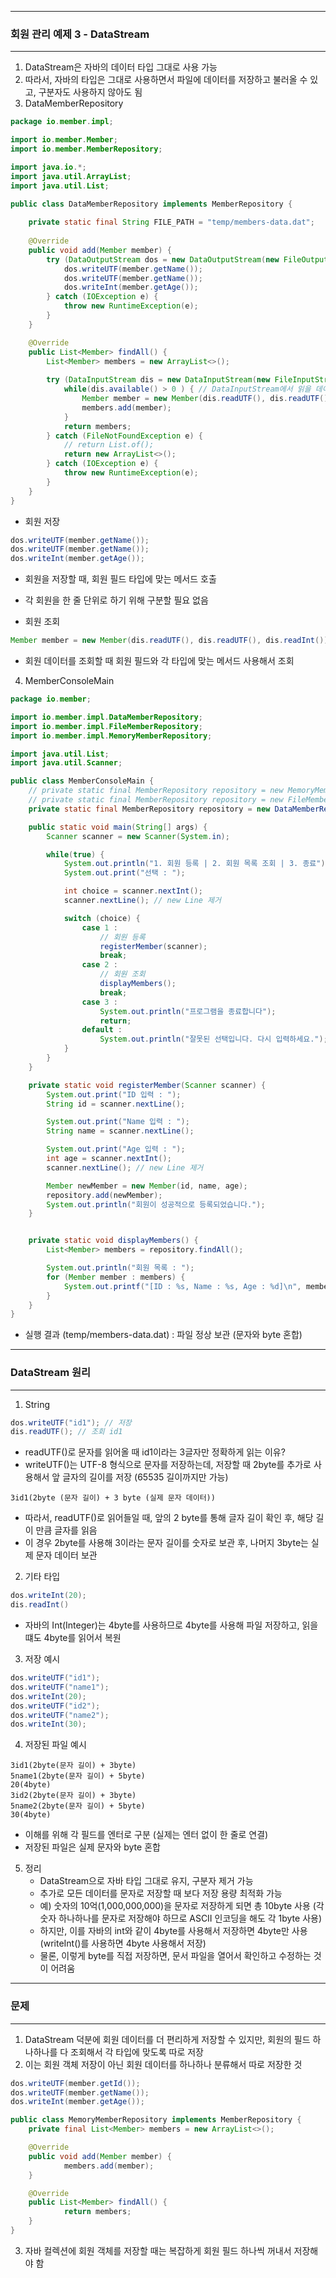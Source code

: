 -----
### 회원 관리 예제 3 - DataStream
-----
1. DataStream은 자바의 데이터 타입 그대로 사용 가능
2. 따라서, 자바의 타입은 그대로 사용하면서 파일에 데이터를 저장하고 불러올 수 있고, 구분자도 사용하지 않아도 됨
3. DataMemberRepository
```java
package io.member.impl;

import io.member.Member;
import io.member.MemberRepository;

import java.io.*;
import java.util.ArrayList;
import java.util.List;

public class DataMemberRepository implements MemberRepository {
    
    private static final String FILE_PATH = "temp/members-data.dat";
            
    @Override
    public void add(Member member) {
        try (DataOutputStream dos = new DataOutputStream(new FileOutputStream(FILE_PATH, true))) {
            dos.writeUTF(member.getName());
            dos.writeUTF(member.getName());
            dos.writeInt(member.getAge());
        } catch (IOException e) {
            throw new RuntimeException(e);
        }
    }

    @Override
    public List<Member> findAll() {
        List<Member> members = new ArrayList<>();
        
        try (DataInputStream dis = new DataInputStream(new FileInputStream(FILE_PATH))) {
            while(dis.available() > 0 ) { // DataInputStream에서 읽을 데이터가 있는지 확인
                Member member = new Member(dis.readUTF(), dis.readUTF(), dis.readInt()); // 순서대로 읽기
                members.add(member);
            }
            return members;
        } catch (FileNotFoundException e) {
            // return List.of();
            return new ArrayList<>(); 
        } catch (IOException e) {
            throw new RuntimeException(e);
        }
    }
}
```
  - 회원 저장
```java
dos.writeUTF(member.getName());
dos.writeUTF(member.getName());
dos.writeInt(member.getAge());
```
  - 회원을 저장할 때, 회원 필드 타입에 맞는 메서드 호출
  - 각 회원을 한 줄 단위로 하기 위해 구분할 필요 없음

  - 회원 조회
```java
Member member = new Member(dis.readUTF(), dis.readUTF(), dis.readInt()); // 순서대로 읽기
```
  - 회원 데이터를 조회할 때 회원 필드와 각 타입에 맞는 메서드 사용해서 조회

4. MemberConsoleMain
```java
package io.member;

import io.member.impl.DataMemberRepository;
import io.member.impl.FileMemberRepository;
import io.member.impl.MemoryMemberRepository;

import java.util.List;
import java.util.Scanner;

public class MemberConsoleMain {
    // private static final MemberRepository repository = new MemoryMemberRepository();
    // private static final MemberRepository repository = new FileMemberRepository();
    private static final MemberRepository repository = new DataMemberRepository();

    public static void main(String[] args) {
        Scanner scanner = new Scanner(System.in);

        while(true) {
            System.out.println("1. 회원 등록 | 2. 회원 목록 조회 | 3. 종료");
            System.out.print("선택 : ");

            int choice = scanner.nextInt();
            scanner.nextLine(); // new Line 제거

            switch (choice) {
                case 1 :
                    // 회원 등록
                    registerMember(scanner);
                    break;
                case 2 :
                    // 회원 조회
                    displayMembers();
                    break;
                case 3 :
                    System.out.println("프로그램을 종료합니다");
                    return;
                default :
                    System.out.println("잘못된 선택입니다. 다시 입력하세요.");
            }
        }
    }

    private static void registerMember(Scanner scanner) {
        System.out.print("ID 입력 : ");
        String id = scanner.nextLine();

        System.out.print("Name 입력 : ");
        String name = scanner.nextLine();

        System.out.print("Age 입력 : ");
        int age = scanner.nextInt();
        scanner.nextLine(); // new Line 제거

        Member newMember = new Member(id, name, age);
        repository.add(newMember);
        System.out.println("회원이 성공적으로 등록되었습니다.");
    }


    private static void displayMembers() {
        List<Member> members = repository.findAll();

        System.out.println("회원 목록 : ");
        for (Member member : members) {
            System.out.printf("[ID : %s, Name : %s, Age : %d]\n", member.getId(), member.getName(), member.getAge());
        }
    }
}
```
  - 실행 결과 (temp/members-data.dat) : 파일 정상 보관 (문자와 byte 혼합)

-----
### DataStream 원리
-----
1. String
```java
dos.writeUTF("id1"); // 저장
dis.readUTF(); // 조회 id1
```
  - readUTF()로 문자를 읽어올 때 id1이라는 3글자만 정확하게 읽는 이유?
  - writeUTF()는 UTF-8 형식으로 문자를 저장하는데, 저장할 때 2byte를 추가로 사용해서 앞 글자의 길이를 저장 (65535 길이까지만 가능)
```
3id1(2byte (문자 길이) + 3 byte (실제 문자 데이터))
```

  - 따라서, readUTF()로 읽어들일 때, 앞의 2 byte를 통해 글자 길이 확인 후, 해당 길이 만큼 글자를 읽음
  - 이 경우 2byte를 사용해 3이라는 문자 길이를 숫자로 보관 후, 나머지 3byte는 실제 문자 데이터 보관

2. 기타 타입
```java
dos.writeInt(20);
dis.readInt()
```
  - 자바의 Int(Integer)는 4byte를 사용하므로 4byte를 사용해 파일 저장하고, 읽을 떄도 4byte를 읽어서 복원

3. 저장 예시
```java
dos.writeUTF("id1");
dos.writeUTF("name1");
dos.writeInt(20);
dos.writeUTF("id2");
dos.writeUTF("name2");
dos.writeInt(30);
```

4. 저장된 파일 예시
```
3id1(2byte(문자 길이) + 3byte)
5name1(2byte(문자 길이) + 5byte)
20(4byte)
3id2(2byte(문자 길이) + 3byte)
5name2(2byte(문자 길이) + 5byte)
30(4byte)
```
  - 이해를 위해 각 필드를 엔터로 구분 (실제는 엔터 없이 한 줄로 연결)
  - 저장된 파일은 실제 문자와 byte 혼합

5. 정리
   - DataStream으로 자바 타입 그대로 유지, 구분자 제거 가능
   - 추가로 모든 데이터를 문자로 저장할 때 보다 저장 용량 최적화 가능
   - 예) 숫자의 10억(1,000,000,000)을 문자로 저장하게 되면 총 10byte 사용 (각 숫자 하나하나를 문자로 저장해야 하므로 ASCII 인코딩을 해도 각 1byte 사용)
   - 하지만, 이를 자바의 int와 같이 4byte를 사용해서 저장하면 4byte만 사용 (writeInt()를 사용하면 4byte 사용해서 저장)
   - 물론, 이렇게 byte를 직접 저장하면, 문서 파일을 열어서 확인하고 수정하는 것이 어려움

-----
### 문제
-----
1. DataStream 덕분에 회원 데이터를 더 편리하게 저장할 수 있지만, 회원의 필드 하나하나를 다 조회해서 각 타입에 맞도록 따로 저장
2. 이는 회원 객체 저장이 아닌 회원 데이터를 하나하나 분류해서 따로 저장한 것
```java
dos.writeUTF(member.getId());
dos.writeUTF(member.getName());
dos.writeInt(member.getAge());
```

```java
public class MemoryMemberRepository implements MemberRepository {
    private final List<Member> members = new ArrayList<>();

    @Override
    public void add(Member member) {
            members.add(member);
    }

    @Override
    public List<Member> findAll() {
            return members;
    }
}
```

3. 자바 컬렉션에 회원 객체를 저장할 때는 복잡하게 회원 필드 하나씩 꺼내서 저장해야 함

